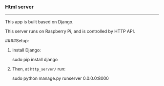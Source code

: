 ### Html server
----------
This app is built based on Django.

This server runs on Raspberry Pi, and is controlled by HTTP API.

####Setup:
1. Install Django:

	sudo pip install django
2. Then, at `http_server/` run:

	sudo python manage.py runserver 0.0.0.0:8000
